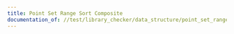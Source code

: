 ```yaml
---
title: Point Set Range Sort Composite
documentation_of: //test/library_checker/data_structure/point_set_range_sort_range_composite.test.py
---
```

